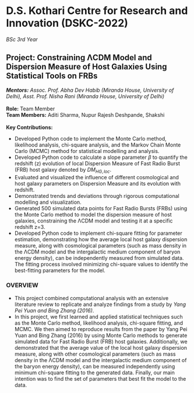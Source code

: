 # D.S. Kothari Centre for Research and Innovation (DSKC-2022)
*BSc 3rd Year*
## Project: Constraining ΛCDM Model and Dispersion Measure of Host Galaxies Using Statistical Tools on FRBs
***Mentors:** Assoc. Prof. Abha Dev Habib (Miranda House, University of Delhi), Asst. Prof. Nisha Rani (Miranda House, University of Delhi)*<br/>
<br/>
**Role:** Team Member<br/>
**Team Members:** Aditi Sharma, Nupur Rajesh Deshpande, Shakshi<br/>
<br/>
**Key Contributions:**
- Developed Python code to implement the Monte Carlo method, likelihood analysis, chi-square analysis, and the Markov Chain Monte Carlo (MCMC) method for statistical modelling and analysis.
- Developed Python code to calculate a slope parameter $\beta$ to quantify the redshift (z) evolution of local Dispersion Measure of Fast Radio Burst (FRB) host galaxy denoted by $DM_{HG,loc}$.
- Evaluated and visualized the influence of different cosmological and host galaxy parameters on Dispersion Measure and its evolution with redshift.
- Demonstrated trends and deviations through rigorous computational modelling and visualization.
- Generated 500 simulated data points for Fast Radio Bursts (FRBs) using the Monte Carlo method to model the dispersion measure of host galaxies, constraining the ΛCDM model and testing it at a specific redshift z=3.
- Developed Python code to implement chi-square fitting for parameter estimation, demonstrating how the average local host galaxy dispersion measure, along with cosmological parameters (such as mass density in the ΛCDM model and the intergalactic medium component of baryon energy density), can be independently measured from simulated data. The fitting process involved minimizing chi-square values to identify the best-fitting parameters for the model.

### OVERVIEW
- This project combined computational analysis with an extensive literature review to replicate and analyze findings from a study by *Yang Pei Yuan and Bing Zhang (2016)*. 
- In this project, we first learned and applied statistical techniques such as the Monte Carlo method, likelihood analysis, chi-square fitting, and MCMC. We then aimed to reproduce results from the paper by Yang Pei Yuan and Bing Zhang (2016) by using Monte Carlo methods to generate simulated data for Fast Radio Burst (FRB) host galaxies. Additionally, we demonstrated that the average value of the local host galaxy dispersion measure, along with other cosmological parameters (such as mass density in the ΛCDM model and the intergalactic medium component of the baryon energy density), can be measured independently using minimum chi-square fitting to the generated data. Finally, our main intention was to find the set of parameters that best fit the model to the data.
